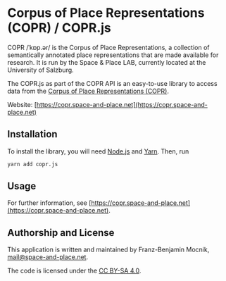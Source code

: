 # Corpus of Place Representations (COPR) / COPR.js

COPR /ˈkɒp.ər/ is the Corpus of Place Representations, a collection of semantically annotated place representations that are made available for research. It is run by the Space &amp; Place LAB, currently located at the University of Salzburg.

The COPR.js as part of the COPR API is an easy-to-use library to access data from the [Corpus of Place Representations (COPR)](https://copr.space-and-place.net).

Website: [https://copr.space-and-place.net](https://copr.space-and-place.net)

## Installation

To install the library, you will need [Node.js](https://nodejs.org) and [Yarn](https://yarnpkg.com).  Then, run
```bash
yarn add copr.js
```

## Usage

For further information, see [https://copr.space-and-place.net](https://copr.space-and-place.net).

## Authorship and License

This application is written and maintained by Franz-Benjamin Mocnik, <mail@space-and-place.net>.

The code is licensed under the [CC BY-SA 4.0](https://creativecommons.org/licenses/by-sa/4.0/).
